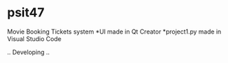 # psit47
Movie Booking Tickets system
*UI made in Qt Creator
*project1.py made in Visual Studio Code

.. Developing ..
